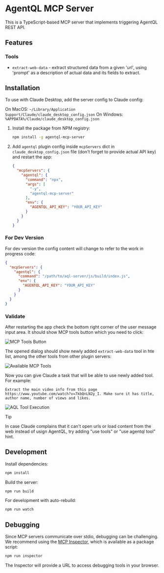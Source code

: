 # AgentQL MCP Server

This is a TypeScript-based MCP server that implements triggering AgentQL REST API.

## Features

### Tools

- `extract-web-data` - extract structured data from a given 'url', using 'prompt' as a description of actual data and its fields to extract.

## Installation

To use with Claude Desktop, add the server config to Claude config:

On MacOS: `~/Library/Application Support/Claude/claude_desktop_config.json`
On Windows: `%APPDATA%/Claude/claude_desktop_config.json`

1. Install the package from NPM registry:

    ```bash
    npm install -g agentql-mcp-server
    ```

2. Add `agentql` plugin config inside `mcpServers` dict in `claude_desktop_config.json` file (don't forget to provide actual API key) and restart the app:

    ```json title="claude_desktop_config.json"
    {
      "mcpServers": {
        "agentql": {
          "command": "npx",
          "args": [
            "-y",
            "agentql-mcp-server"
          ],
          "env": {
            "AGENTQL_API_KEY": "YOUR_API_KEY"
          }
        }
      }
    }
    ```

### For Dev Version

For dev version the config content will change to refer to the work in progress code:

```json
{
  "mcpServers": {
    "agentql": {
      "command": "/path/to/aql-server/js/build/index.js",
      "env": {
        "AGENTQL_API_KEY": "YOUR_API_KEY"
      }
    }
  }
}
```

### Validate

After restarting the app check the bottom right corner of the user message input area. It should show MCP tools button which you need to click:

![MCP Tools Button](../images/tools_btn.png)

The opened dialog should show newly added `extract-web-data` tool in hte list, among the other tools from other plugin servers:

![Available MCP Tools](../images/tools_list.png)

Now you can give Claude a task that will be able to use newly added tool. For example:

```text
Extract the main video info from this page https://www.youtube.com/watch?v=7kbQnLN2y_I. Make sure it has title, author name, number of views and likes.
```

![AQL Tool Execution](../images/aql_tool_result.png)

> [!TIP]
> In case Claude complains that it can't open urls or load content from the web instead of usign AgentQL, try adding "use tools" or "use agentql tool" hint.

## Development

Install dependencies:

```bash
npm install
```

Build the server:

```bash
npm run build
```

For development with auto-rebuild:

```bash
npm run watch
```

## Debugging

Since MCP servers communicate over stdio, debugging can be challenging. We recommend using the [MCP Inspector](https://github.com/modelcontextprotocol/inspector), which is available as a package script:

```bash
npm run inspector
```

The Inspector will provide a URL to access debugging tools in your browser.
